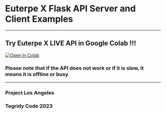 # Euterpe X Flask API Server and Client Examples

***

## Try Euterpe X LIVE API in Google Colab !!!

[![Open In Colab][colab-badge]][colab-notebook2]

[colab-notebook2]: <https://colab.research.google.com/github/asigalov61/Euterpe-X/blob/main/API/Euterpe_X_LIVE_API.ipynb>
[colab-badge]: <https://colab.research.google.com/assets/colab-badge.svg>

### Please note that if the API does not work or if it is slow, it means it is offline or busy

***

### Project Los Angeles
### Tegridy Code 2023
